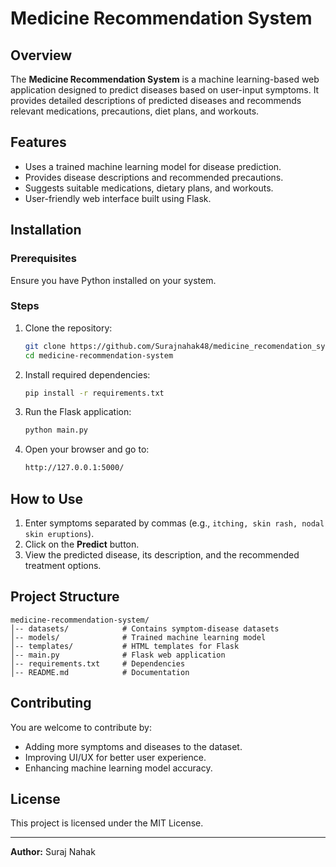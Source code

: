 # Medicine Recommendation System

## Overview
The **Medicine Recommendation System** is a machine learning-based web application designed to predict diseases based on user-input symptoms. It provides detailed descriptions of predicted diseases and recommends relevant medications, precautions, diet plans, and workouts.

## Features
<!-- - Accepts user symptoms in natural language (e.g., "continuous sneezing" instead of "continuous_sneezing"). -->
- Uses a trained machine learning model for disease prediction.
- Provides disease descriptions and recommended precautions.
- Suggests suitable medications, dietary plans, and workouts.
- User-friendly web interface built using Flask.

## Installation
### Prerequisites
Ensure you have Python installed on your system.

### Steps
1. Clone the repository:
   ```sh
   git clone https://github.com/Surajnahak48/medicine_recomendation_system.git
   cd medicine-recommendation-system
   ```
2. Install required dependencies:
   ```sh
   pip install -r requirements.txt
   ```
3. Run the Flask application:
   ```sh
   python main.py
   ```
4. Open your browser and go to:
   ```sh
   http://127.0.0.1:5000/
   ```

## How to Use
1. Enter symptoms separated by commas (e.g., `itching, skin rash, nodal skin eruptions`).
2. Click on the **Predict** button.
3. View the predicted disease, its description, and the recommended treatment options.

## Project Structure
```
medicine-recommendation-system/
│-- datasets/            # Contains symptom-disease datasets
│-- models/              # Trained machine learning model
│-- templates/           # HTML templates for Flask
│-- main.py              # Flask web application
│-- requirements.txt     # Dependencies
│-- README.md            # Documentation
```

## Contributing
You are welcome to contribute by:
- Adding more symptoms and diseases to the dataset.
- Improving UI/UX for better user experience.
- Enhancing machine learning model accuracy.

## License
This project is licensed under the MIT License.

---
**Author:** Suraj Nahak

